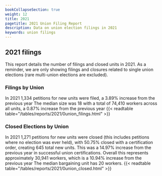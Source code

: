 ```yaml
---
bookCollapseSection: true
weight: 12
title: 2021
pagetitle: 2021 Union Filing Report
description: Data on union election filings in 2021
keywords: union filings
---
```


## 2021 filings

This report details the number of filings and closed units in 2021. As a reminder, we are only showing filings and closures related to single union elections (rare multi-union elections are excluded).

### Filings by Union
In 2021 1,334 petitions for new units were filed, a 3.89% increase from the previous year The median size was 18 with a total of 74,410 workers across all units, a 0.87% increase from the previous year
{{< readtable table="/tables/reports/2021/0union_filings.html" >}}

### Closed Elections by Union
In 2021 1,271 petitions for new units were closed (this includes petitions where no election was ever held), with 50.75% closed with a certification order, creating 645 total new units. This was a 14.97% increase from the previous year in successful union certifications. Overall this represents approximately 30,941 workers, which is a 10.94% increase from the previous year The median bargaining unit has 20 workers.
{{< readtable table="/tables/reports/2021/0union_closed.html" >}}
